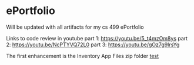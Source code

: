 # ePortfolio
Will be updated with all artifacts for my cs 499 ePortfolio


Links to code review in youtube
part 1: https://youtu.be/5_t4mzOm8ys
part 2: https://youtu.be/NcPTYVQ72L0
part 3: https://youtu.be/gOz7g9lrsYg

The first enhancement is the Inventory App Files zip folder
[test](testurl)
